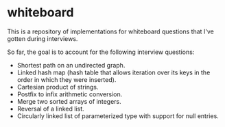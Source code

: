 # whiteboard
This is a repository of implementations for whiteboard questions that I've gotten during interviews.

So far, the goal is to account for the following interview questions:

* Shortest path on an undirected graph.
* Linked hash map (hash table that allows iteration over its keys in the order in which they were inserted).
* Cartesian product of strings.
* Postfix to infix arithmetic conversion.
* Merge two sorted arrays of integers.
* Reversal of a linked list.
* Circularly linked list of parameterized type with support for null entries.
